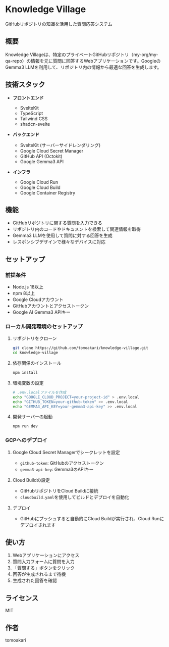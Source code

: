 # Knowledge Village

GitHubリポジトリの知識を活用した質問応答システム

## 概要

Knowledge Villageは、特定のプライベートGitHubリポジトリ（my-org/my-qa-repo）の情報を元に質問に回答するWebアプリケーションです。GoogleのGemma3 LLMを利用して、リポジトリ内の情報から最適な回答を生成します。

## 技術スタック

- **フロントエンド**
  - SvelteKit
  - TypeScript
  - Tailwind CSS
  - shadcn-svelte

- **バックエンド**
  - SvelteKit (サーバーサイドレンダリング)
  - Google Cloud Secret Manager
  - GitHub API (Octokit)
  - Google Gemma3 API

- **インフラ**
  - Google Cloud Run
  - Google Cloud Build
  - Google Container Registry

## 機能

- GitHubリポジトリに関する質問を入力できる
- リポジトリ内のコードやドキュメントを検索して関連情報を取得
- Gemma3 LLMを使用して質問に対する回答を生成
- レスポンシブデザインで様々なデバイスに対応

## セットアップ

### 前提条件

- Node.js 18以上
- npm 8以上
- Google Cloudアカウント
- GitHubアカウントとアクセストークン
- Google AI Gemma3 APIキー

### ローカル開発環境のセットアップ

1. リポジトリをクローン
   ```bash
   git clone https://github.com/tomoakari/knowledge-village.git
   cd knowledge-village
   ```

2. 依存関係のインストール
   ```bash
   npm install
   ```

3. 環境変数の設定
   ```bash
   # .env.localファイルを作成
   echo "GOOGLE_CLOUD_PROJECT=your-project-id" > .env.local
   echo "GITHUB_TOKEN=your-github-token" >> .env.local
   echo "GEMMA3_API_KEY=your-gemma3-api-key" >> .env.local
   ```

4. 開発サーバーの起動
   ```bash
   npm run dev
   ```

### GCPへのデプロイ

1. Google Cloud Secret Managerでシークレットを設定
   - `github-token`: GitHubのアクセストークン
   - `gemma3-api-key`: Gemma3のAPIキー

2. Cloud Buildの設定
   - GitHubリポジトリをCloud Buildに接続
   - `cloudbuild.yaml`を使用してビルドとデプロイを自動化

3. デプロイ
   - GitHubにプッシュすると自動的にCloud Buildが実行され、Cloud Runにデプロイされます

## 使い方

1. Webアプリケーションにアクセス
2. 質問入力フォームに質問を入力
3. 「質問する」ボタンをクリック
4. 回答が生成されるまで待機
5. 生成された回答を確認

## ライセンス

MIT

## 作者

tomoakari

